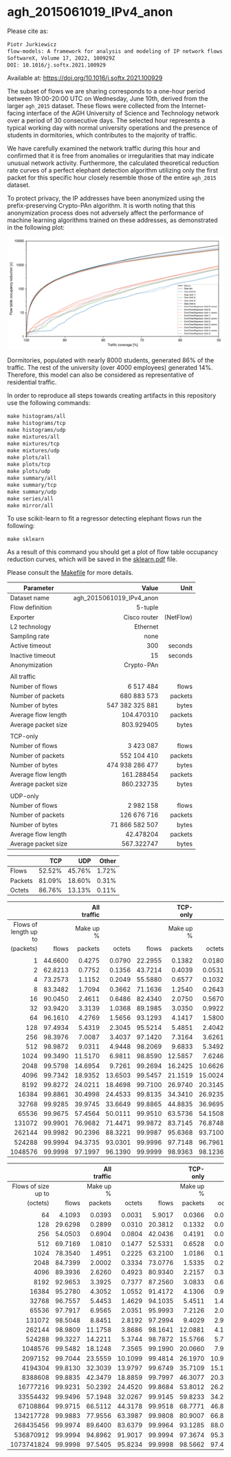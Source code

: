 # agh_2015061019_IPv4_anon

Please cite as:

    Piotr Jurkiewicz
    flow-models: A framework for analysis and modeling of IP network flows
    SoftwareX, Volume 17, 2022, 100929Z
    DOI: 10.1016/j.softx.2021.100929

Available at: https://doi.org/10.1016/j.softx.2021.100929

The subset of flows we are sharing corresponds to a one-hour period between 19:00-20:00 UTC on Wednesday, June 10th, derived from the larger `agh_2015` dataset. These flows were collected from the Internet-facing interface of the AGH University of Science and Technology network over a period of 30 consecutive days. The selected hour represents a typical working day with normal university operations and the presence of students in dormitories, which contributes to the majority of traffic.

We have carefully examined the network traffic during this hour and confirmed that it is free from anomalies or irregularities that may indicate unusual network activity. Furthermore, the calculated theoretical reduction rate curves of a perfect elephant detection algorithm utilizing only the first packet for this specific hour closely resemble those of the entire `agh_2015` dataset.

To protect privacy, the IP addresses have been anonymized using the prefix-preserving Crypto-PAn algorithm. It is worth noting that this anonymization process does not adversely affect the performance of machine learning algorithms trained on these addresses, as demonstrated in the following plot:

![](sklearn-anon.svg)

Dormitories, populated with nearly 8000 students, generated 86% of the traffic. The rest of the university (over 4000 employees) generated 14%. Therefore, this model can also be considered as representative of residential traffic.

In order to reproduce all steps towards creating artifacts in this repository use the following commands:

    make histograms/all
    make histograms/tcp
    make histograms/udp
    make mixtures/all
    make mixtures/tcp
    make mixtures/udp
    make plots/all
    make plots/tcp
    make plots/udp
    make summary/all
    make summary/tcp
    make summary/udp
    make series/all
    make mirror/all

To use scikit-learn to fit a regressor detecting elephant flows run the following:

    make sklearn

As a result of this command you should get a plot of flow table occupancy reduction curves, which will be saved in the [sklearn.pdf](sklearn.pdf) file.

Please consult the [Makefile](Makefile) for more details.

| Parameter | Value | Unit |
| - | -: | -: |
| Dataset name | agh_2015061019_IPv4_anon | |
| Flow definition | 5-tuple | |
| Exporter | Cisco router | (NetFlow) |
| L2 technology | Ethernet | |
| Sampling rate | none | |
| Active timeout | 300 | seconds |
| Inactive timeout | 15 | seconds |
| Anonymization | Crypto-PAn | |
| | | |
| All traffic | | |
| Number of flows | 6 517 484 | flows |
| Number of packets | 680 883 573 | packets |
| Number of bytes | 547 382 325 881 | bytes |
| Average flow length | 104.470310 | packets |
| Average packet size | 803.929405 | bytes |
| | | |
| TCP-only | | |
| Number of flows | 3 423 087 | flows |
| Number of packets | 552 104 410 | packets |
| Number of bytes | 474 938 286 477 | bytes |
| Average flow length | 161.288454 | packets |
| Average packet size | 860.232735 | bytes |
| | | |
| UDP-only | | |
| Number of flows | 2 982 158| flows |
| Number of packets | 126 676 716 | packets |
| Number of bytes | 71 866 582 507 | bytes |
| Average flow length | 42.478204 | packets |
| Average packet size | 567.322747 | bytes |

|    | TCP | UDP | Other |
| :- | -:  | -:  | -:    |
| Flows | 52.52% | 45.76% | 1.72% |
| Packets | 81.09% | 18.60% | 0.31% |
| Octets | 86.76% | 13.13% | 0.11% |

| | | All traffic | | | TCP-only | | | UDP-only | |
| -: | -: | -: | -: | -: | -: | -: | -: | -: | -: |
| Flows of length up to | | Make up % | | | Make up % | | | Make up % | |
| (packets) | flows | packets | octets | flows | packets | octets | flows | packets | octets |
| | | | | | | | | | |
1 | 44.6600 | 0.4275 | 0.0790 |         22.2955 | 0.1382 | 0.0180 |   69.3865 | 1.6335 | 0.4696 |
2 | 62.8213 | 0.7752 | 0.1356 |         43.7214 | 0.4039 | 0.0531 |   84.0094 | 2.3219 | 0.6639 |
4 | 73.2573 | 1.1152 | 0.2049 |         55.5880 | 0.6577 | 0.1032 |   92.8175 | 3.0146 | 0.8558 |
8 | 83.3482 | 1.7094 | 0.3662 |         71.1636 | 1.2540 | 0.2643 |   96.8609 | 3.5910 | 1.0158 |
16 | 90.0450 | 2.4611 | 0.6486 |        82.4340 | 2.0750 | 0.5670 |   98.5136 | 4.0407 | 1.1634 |
32 | 93.9420 | 3.3139 | 1.0368 |        89.1985 | 3.0350 | 0.9922 |   99.2181 | 4.4151 | 1.3059 |
64 | 96.1610 | 4.2769 | 1.5656 |        93.1293 | 4.1417 | 1.5800 |   99.5339 | 4.7445 | 1.4432 |
128 | 97.4934 | 5.4319 | 2.3045 |       95.5214 | 5.4851 | 2.4042 |   99.6888 | 5.0744 | 1.6159 |
256 | 98.3976 | 7.0087 | 3.4037 |       97.1420 | 7.3164 | 3.6261 |   99.7980 | 5.5377 | 1.9008 |
512 | 98.9872 | 9.0311 | 4.9448 |       98.2069 | 9.6833 | 5.3492 |   99.8596 | 6.0546 | 2.2377 |
1024 | 99.3490 | 11.5170 | 6.9811 |     98.8590 | 12.5857 | 7.6246 |  99.8977 | 6.6989 | 2.6882 |
2048 | 99.5798 | 14.6954 | 9.7261 |     99.2694 | 16.2425 | 10.6626 | 99.9257 | 7.6596 | 3.4203 |
4096 | 99.7342 | 18.9352 | 13.6503 |    99.5457 | 21.1519 | 15.0024 | 99.9432 | 8.8675 | 4.5318 |
8192 | 99.8272 | 24.0211 | 18.4698 |    99.7100 | 26.9740 | 20.3145 | 99.9566 | 10.6583 | 6.0287 |
16384 | 99.8861 | 30.4998 | 24.4533 |   99.8135 | 34.3410 | 26.9235 | 99.9658 | 13.2172 | 7.8455 |
32768 | 99.9285 | 39.9745 | 33.6649 |   99.8865 | 44.8835 | 36.9695 | 99.9745 | 18.0058 | 11.5727 |
65536 | 99.9675 | 57.4564 | 50.0111 |   99.9510 | 63.5736 | 54.1508 | 99.9853 | 30.1732 | 22.3111 |
131072 | 99.9901 | 76.9682 | 71.4471 |  99.9872 | 83.7145 | 76.8748 | 99.9931 | 47.2231 | 35.3720 |
262144 | 99.9982 | 90.2396 | 88.3221 |  99.9987 | 95.6368 | 93.7100 | 99.9977 | 66.5820 | 52.6583 |
524288 | 99.9994 | 94.3735 | 93.0301 |  99.9996 | 97.7148 | 96.7961 | 99.9992 | 79.9129 | 68.6075 |
1048576 | 99.9998 | 97.1997 | 96.1390 | 99.9999 | 98.9363 | 98.1236 | 99.9998 | 90.1205 | 83.9086 |

| | | All traffic | | | TCP-only | | | UDP-only | |
| -: | -: | -: | -: | -: | -: | -: | -: | -: | -: |
| Flows of size up to | | Make up % | | | Make up % | | | Make up % | |
| (octets) | flows | packets | octets | flows | packets | octets | flows | packets | octets |
| | | | | | | | | | |
64 | 4.1093 | 0.0393 | 0.0031 |            5.9017 | 0.0366 | 0.0027 |    2.0674 | 0.0487 | 0.0055 |
128 | 29.6298 | 0.2899 | 0.0310 |          20.3812 | 0.1332 | 0.0109 |   39.1753 | 0.9261 | 0.1557 |
256 | 54.0503 | 0.6904 | 0.0804 |          42.0436 | 0.4191 | 0.0364 |   66.7667 | 1.7958 | 0.3564 |
512 | 69.7169 | 1.0810 | 0.1477 |          52.5331 | 0.6528 | 0.0650 |   88.6306 | 2.8512 | 0.6748 |
1024 | 78.3540 | 1.4951 | 0.2225 |         63.2100 | 1.0186 | 0.1223 |   95.1010 | 3.4635 | 0.8627 |
2048 | 84.7399 | 2.0002 | 0.3334 |         73.0776 | 1.5335 | 0.2268 |   97.6490 | 3.9164 | 1.0109 |
4096 | 89.3936 | 2.6260 | 0.4923 |         80.9340 | 2.2157 | 0.3896 |   98.7600 | 4.2823 | 1.1410 |
8192 | 92.9653 | 3.3925 | 0.7377 |         87.2560 | 3.0833 | 0.6529 |   99.2905 | 4.5997 | 1.2651 |
16384 | 95.2780 | 4.3052 | 1.0552 |        91.4172 | 4.1306 | 0.9988 |   99.5605 | 4.9235 | 1.3947 |
32768 | 96.7557 | 5.4453 | 1.4629 |        94.1035 | 5.4511 | 1.4477 |   99.7007 | 5.2721 | 1.5277 |
65536 | 97.7917 | 6.9565 | 2.0351 |        95.9993 | 7.2126 | 2.0815 |   99.7840 | 5.6828 | 1.6876 |
131072 | 98.5048 | 8.8451 | 2.8192 |       97.2994 | 9.4029 | 2.9467 |   99.8454 | 6.2396 | 1.9250 |
262144 | 98.9809 | 11.1758 | 3.8686 |      98.1641 | 12.0881 | 4.1003 |  99.8890 | 6.9631 | 2.2582 |
524288 | 99.3227 | 14.2211 | 5.3744 |      98.7872 | 15.5766 | 5.7611 |  99.9168 | 7.9588 | 2.6867 |
1048576 | 99.5482 | 18.1248 | 7.3565 |     99.1990 | 20.0660 | 7.9510 |  99.9346 | 9.1590 | 3.2342 |
2097152 | 99.7044 | 23.5559 | 10.1099 |    99.4814 | 26.1970 | 10.9629 | 99.9506 | 11.4093 | 4.2265 |
4194304 | 99.8130 | 32.3039 | 13.9797 |    99.6749 | 35.7109 | 15.1310 | 99.9652 | 16.7594 | 6.0787 |
8388608 | 99.8835 | 42.3479 | 18.8859 |    99.7997 | 46.3077 | 20.3874 | 99.9755 | 24.3894 | 8.6103 |
16777216 | 99.9231 | 50.2392 | 24.4520 |   99.8684 | 53.8012 | 26.2204 | 99.9831 | 34.0220 | 12.3659 |
33554432 | 99.9496 | 57.1948 | 32.0267 |   99.9145 | 59.8233 | 34.2055 | 99.9882 | 45.1222 | 17.2421 |
67108864 | 99.9715 | 66.5112 | 44.3178 |   99.9518 | 68.7771 | 46.8669 | 99.9932 | 56.0835 | 27.0333 |
134217728 | 99.9883 | 77.9556 | 63.3987 |  99.9808 | 80.9007 | 66.8626 | 99.9966 | 64.8460 | 40.3072 |
268435456 | 99.9974 | 89.6400 | 83.6379 |  99.9964 | 93.1285 | 88.0146 | 99.9984 | 75.3357 | 54.8883 |
536870912 | 99.9994 | 94.8962 | 91.9017 |  99.9994 | 97.3674 | 95.3786 | 99.9993 | 84.1697 | 69.2042 |
1073741824 | 99.9998 | 97.5405 | 95.8234 | 99.9998 | 98.5662 | 97.4702 | 99.9999 | 93.2475 | 85.4570 |
